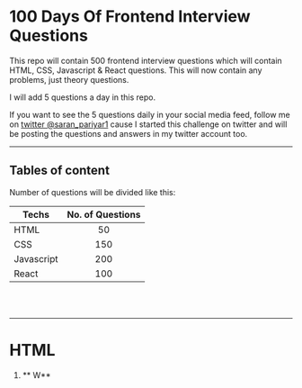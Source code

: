# 100 Days Of Frontend Interview Questions


This repo will contain 500 frontend interview questions which will contain HTML, CSS, Javascript & React questions. This will now contain any problems, just theory questions.

I will add 5 questions a day in this repo.

If you want to see the 5 questions daily in your social media feed, follow me on [twitter @saran_pariyar1](https://twitter.com/saran_pariyar1) cause I started this challenge on twitter and will be posting the questions and answers in my twitter account too.

---

## Tables of content

Number of questions will be divided like this:


| Techs      | No. of Questions |
| ------------- |:-------------:|
| HTML    | 50|
| CSS      | 150      |   
| Javascript | 200      |    
|React | 100 |


<br /><br />


---

# HTML

1. ** W**
